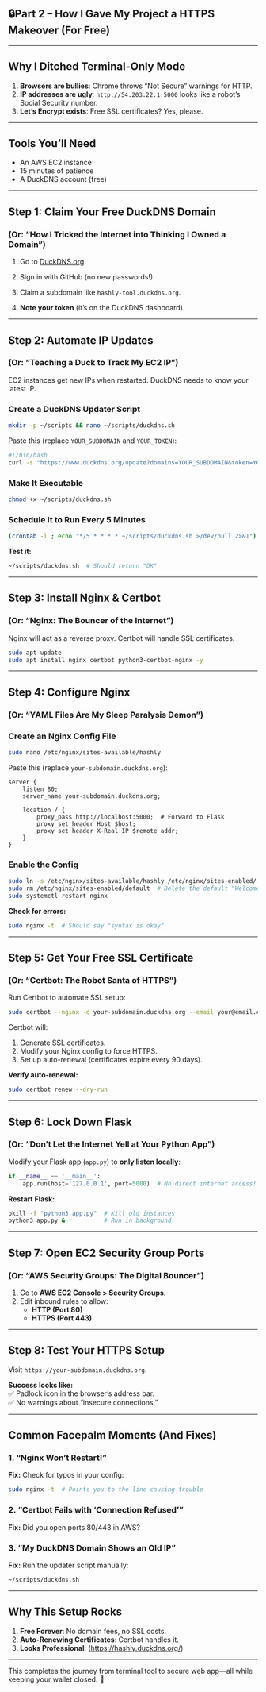 ## 🔒Part 2 – How I Gave My Project a HTTPS Makeover (For Free)  

---

## **Why I Ditched Terminal-Only Mode**  
1. **Browsers are bullies**: Chrome throws “Not Secure” warnings for HTTP.  
2. **IP addresses are ugly**: `http://54.203.22.1:5000` looks like a robot’s Social Security number.  
3. **Let’s Encrypt exists**: Free SSL certificates? Yes, please.  

---

## **Tools You’ll Need**  
- An AWS EC2 instance   
- 15 minutes of patience  
- A DuckDNS account (free)  

---

## **Step 1: Claim Your Free DuckDNS Domain**  
### (Or: “How I Tricked the Internet into Thinking I Owned a Domain”)  

1. Go to [DuckDNS.org](https://www.duckdns.org).  
2. Sign in with GitHub (no new passwords!).  
3. Claim a subdomain like `hashly-tool.duckdns.org`.
   
4. **Note your token** (it’s on the DuckDNS dashboard).  

---

## **Step 2: Automate IP Updates**  
### (Or: “Teaching a Duck to Track My EC2 IP”)  

EC2 instances get new IPs when restarted. DuckDNS needs to know your latest IP.  

### Create a DuckDNS Updater Script  
```bash  
mkdir -p ~/scripts && nano ~/scripts/duckdns.sh  
```  

Paste this (replace `YOUR_SUBDOMAIN` and `YOUR_TOKEN`):  
```bash  
#!/bin/bash  
curl -s "https://www.duckdns.org/update?domains=YOUR_SUBDOMAIN&token=YOUR_TOKEN&ip="  
```  

### Make It Executable  
```bash  
chmod +x ~/scripts/duckdns.sh  
```  

### Schedule It to Run Every 5 Minutes  
```bash  
(crontab -l ; echo "*/5 * * * * ~/scripts/duckdns.sh >/dev/null 2>&1") | crontab -  
```  

**Test it:**  
```bash  
~/scripts/duckdns.sh  # Should return "OK"  
```  

---

## **Step 3: Install Nginx & Certbot**  
### (Or: “Nginx: The Bouncer of the Internet”)  

Nginx will act as a reverse proxy. Certbot will handle SSL certificates.  

```bash  
sudo apt update  
sudo apt install nginx certbot python3-certbot-nginx -y  
```  

---

## **Step 4: Configure Nginx**  
### (Or: “YAML Files Are My Sleep Paralysis Demon”)  

### Create an Nginx Config File  
```bash  
sudo nano /etc/nginx/sites-available/hashly  
```  

Paste this (replace `your-subdomain.duckdns.org`):  
```nginx  
server {  
    listen 80;  
    server_name your-subdomain.duckdns.org;  

    location / {  
        proxy_pass http://localhost:5000;  # Forward to Flask  
        proxy_set_header Host $host;  
        proxy_set_header X-Real-IP $remote_addr;  
    }  
}  
```  

### Enable the Config

```bash  
sudo ln -s /etc/nginx/sites-available/hashly /etc/nginx/sites-enabled/  
sudo rm /etc/nginx/sites-enabled/default  # Delete the default "Welcome to Nginx" page  
sudo systemctl restart nginx  
```  

**Check for errors:**  
```bash  
sudo nginx -t  # Should say "syntax is okay"  
```  

---

## **Step 5: Get Your Free SSL Certificate**  
### (Or: “Certbot: The Robot Santa of HTTPS”)  

Run Certbot to automate SSL setup:  
```bash  
sudo certbot --nginx -d your-subdomain.duckdns.org --email your@email.com --agree-tos --non-interactive  
```  

Certbot will:  
1. Generate SSL certificates.  
2. Modify your Nginx config to force HTTPS.  
3. Set up auto-renewal (certificates expire every 90 days).  

**Verify auto-renewal:**  
```bash  
sudo certbot renew --dry-run  
```  

---

## **Step 6: Lock Down Flask**  
### (Or: “Don’t Let the Internet Yell at Your Python App”)  

Modify your Flask app (`app.py`) to **only listen locally**:  
```python  
if __name__ == '__main__':  
    app.run(host='127.0.0.1', port=5000)  # No direct internet access!  
```  

**Restart Flask:**  
```bash  
pkill -f "python3 app.py"  # Kill old instances  
python3 app.py &           # Run in background  
```  

---

## **Step 7: Open EC2 Security Group Ports**  
### (Or: “AWS Security Groups: The Digital Bouncer”)  

1. Go to **AWS EC2 Console > Security Groups**.  
2. Edit inbound rules to allow:  
   - **HTTP (Port 80)**  
   - **HTTPS (Port 443)**  

---

## **Step 8: Test Your HTTPS Setup**  
Visit `https://your-subdomain.duckdns.org`.  

**Success looks like:**  
✅ Padlock icon in the browser’s address bar.  
✅ No warnings about “insecure connections.”  

---

## **Common Facepalm Moments (And Fixes)**  

### 1. **“Nginx Won’t Restart!”**  
**Fix:** Check for typos in your config:  
```bash  
sudo nginx -t  # Points you to the line causing trouble  
```  

### 2. **“Certbot Fails with ‘Connection Refused’”**  
**Fix:** Did you open ports 80/443 in AWS?  

### 3. **“My DuckDNS Domain Shows an Old IP”**  
**Fix:** Run the updater script manually:  
```bash  
~/scripts/duckdns.sh  
```  

---

## **Why This Setup Rocks**  
1. **Free Forever**: No domain fees, no SSL costs.  
2. **Auto-Renewing Certificates**: Certbot handles it.  
3. **Looks Professional**:  (https://hashly.duckdns.org/)

---


This completes the journey from terminal tool to secure web app—all while keeping your wallet closed. 🚀
